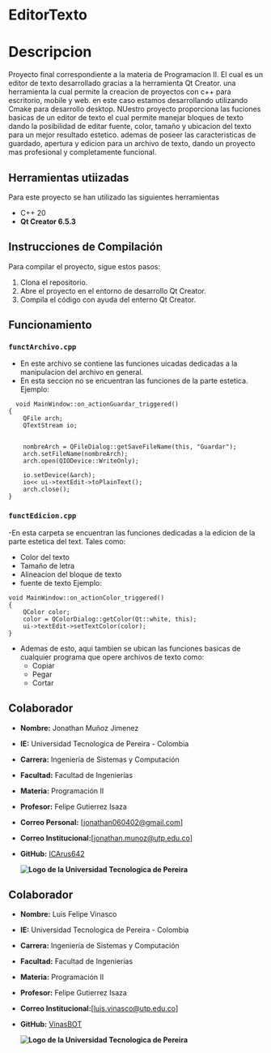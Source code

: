# EditorTexto

# Descripcion
Proyecto final correspondiente a la materia de Programacion II. El cual es un editor de texto desarrollado gracias a la herramienta Qt Creator. una herramienta la cual permite la creacion de proyectos con c++ para escritorio, mobile y web. en este caso estamos desarrollando utilizando Cmake para desarrollo desktop. NUestro proyecto proporciona las fuciones basicas de un editor de texto el cual permite manejar bloques de texto dando la posibilidad de editar fuente, color, tamaño y ubicacion del texto para un mejor resultado estetico. ademas de poseer las caracteristicas de guardado, apertura y edicion para un archivo de texto, dando un proyecto mas profesional y completamente funcional.

## Herramientas utiizadas
Para este proyecto se han utilizado las siguientes herramientas
- C++ 20
- **Qt Creator 6.5.3**

## Instrucciones de Compilación
Para compilar el proyecto, sigue estos pasos:

1. Clona el repositorio.
2. Abre el proyecto en el entorno de desarrollo Qt Creator.
3. Compila el código con ayuda del enterno Qt Creator.

## Funcionamiento

### `functArchivo.cpp`
  - En este archivo se contiene las funciones uicadas  dedicadas a la manipulacion del archivo en general.
  - En esta seccion no se encuentran las funciones de la parte estetica.
Ejemplo:
```
  void MainWindow::on_actionGuardar_triggered()
{
    QFile arch;
    QTextStream io;
    
    
    nombreArch = QFileDialog::getSaveFileName(this, "Guardar");
    arch.setFileName(nombreArch);
    arch.open(QIODevice::WriteOnly);
    
    io.setDevice(&arch);
    io<< ui->textEdit->toPlainText();
    arch.close();
}
```

### `functEdicion.cpp`

-En esta carpeta se encuentran las funciones dedicadas a la edicion de la parte estetica del text. Tales como:
  - Color del texto
  - Tamaño de letra
  - Alineacion del bloque de texto
  - fuente de texto
Ejemplo:
```
void MainWindow::on_actionColor_triggered()
{
    QColor color;
    color = QColorDialog::getColor(Qt::white, this);
    ui->textEdit->setTextColor(color);
}
```
- Ademas de esto, aqui tambien se ubican las funciones basicas de cualquier programa que opere archivos de texto como:
    - Copiar
    - Pegar
    - Cortar


## Colaborador
- **Nombre:** Jonathan Muñoz Jimenez
- **IE:** Universidad Tecnologica de Pereira - Colombia
- **Carrera:** Ingeniería de Sistemas y Computación 
- **Facultad:** Facultad de Ingenierías
- **Materia:** Programación II
- **Profesor:** Felipe Gutierrez Isaza
- **Correo Personal:** [jonathan060402@gmail.com]
- **Correo Institucional:**[jonathan.munoz@utp.edu.co]
- **GitHub:** [ICArus642](https://github.com/ICArus642)

  
  **![Logo de la Universidad Tecnologica de Pereira](https://upload.wikimedia.org/wikipedia/commons/thumb/2/2c/Logo_U.T.P.png/320px-Logo_U.T.P.png)**

## Colaborador
- **Nombre:** Luis Felipe Vinasco
- **IE:** Universidad Tecnologica de Pereira - Colombia
- **Carrera:** Ingeniería de Sistemas y Computación 
- **Facultad:** Facultad de Ingenierías
- **Materia:** Programación II
- **Profesor:** Felipe Gutierrez Isaza
- **Correo Institucional:**[luis.vinasco@utp.edu.co]
- **GitHub:** [VinasBOT](https://github.com/VinasBOT)

  **![Logo de la Universidad Tecnologica de Pereira](https://upload.wikimedia.org/wikipedia/commons/thumb/2/2c/Logo_U.T.P.png/320px-Logo_U.T.P.png)**

